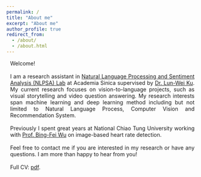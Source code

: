 ```yaml
---
permalink: /
title: "About me"
excerpt: "About me"
author_profile: true
redirect_from: 
  - /about/
  - /about.html
---
```


<div style="margin:10px;text-align:justify">
Welcome!
<br>
<br>
I am a research assistant in <a href="https://academiasinicanlplab.github.io/">Natural Language Processing and Sentiment Analysis (NLPSA) Lab</a> at Academia Sinica supervised by <a href="https://www.iis.sinica.edu.tw/pages/lwku/">Dr. Lun-Wei Ku</a>. My current research focuses on vision-to-language projects, such as visual storytelling and video question answering. My research interests span machine learning and deep learning method including but not limited to Natural Language Process, Computer Vision and Recommendation System.
<br>
<br>
Previously I spent great years at National Chiao Tung University working with <a href="http://cssplab.cn.nctu.edu.tw/adviser/advisor.php">Prof. Bing-Fei Wu</a> on image-based heart rate detection.
<br>
<br>
Feel free to contact me if you are interested in my research or have any questions. I am more than happy to hear from you!
<br>
<br>
Full CV:  <a href="files/Yun_Wei_CV.pdf" target="_blank">pdf</a>.
</div>

